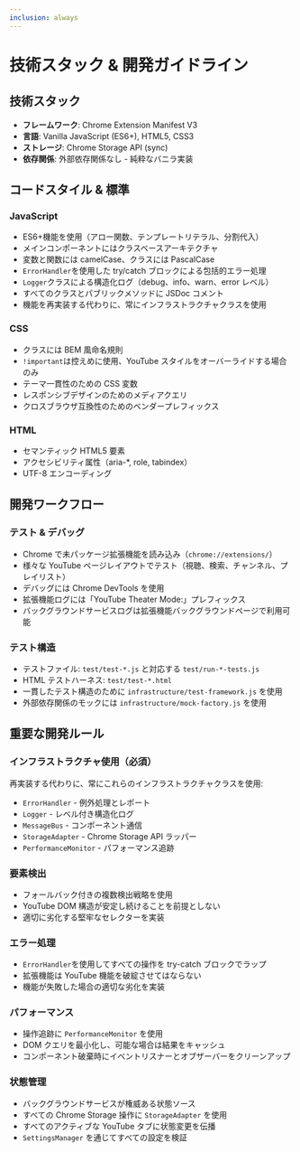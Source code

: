 ```yaml
---
inclusion: always
---
```


# 技術スタック & 開発ガイドライン

## 技術スタック

- **フレームワーク**: Chrome Extension Manifest V3
- **言語**: Vanilla JavaScript (ES6+), HTML5, CSS3
- **ストレージ**: Chrome Storage API (sync)
- **依存関係**: 外部依存関係なし - 純粋なバニラ実装

## コードスタイル & 標準

### JavaScript

- ES6+機能を使用（アロー関数、テンプレートリテラル、分割代入）
- メインコンポーネントにはクラスベースアーキテクチャ
- 変数と関数には camelCase、クラスには PascalCase
- `ErrorHandler`を使用した try/catch ブロックによる包括的エラー処理
- `Logger`クラスによる構造化ログ（debug、info、warn、error レベル）
- すべてのクラスとパブリックメソッドに JSDoc コメント
- 機能を再実装する代わりに、常にインフラストラクチャクラスを使用

### CSS

- クラスには BEM 風命名規則
- `!important`は控えめに使用、YouTube スタイルをオーバーライドする場合のみ
- テーマ一貫性のための CSS 変数
- レスポンシブデザインのためのメディアクエリ
- クロスブラウザ互換性のためのベンダープレフィックス

### HTML

- セマンティック HTML5 要素
- アクセシビリティ属性（aria-\*, role, tabindex）
- UTF-8 エンコーディング

## 開発ワークフロー

### テスト & デバッグ

- Chrome で未パッケージ拡張機能を読み込み（`chrome://extensions/`）
- 様々な YouTube ページレイアウトでテスト（視聴、検索、チャンネル、プレイリスト）
- デバッグには Chrome DevTools を使用
- 拡張機能ログには「YouTube Theater Mode:」プレフィックス
- バックグラウンドサービスログは拡張機能バックグラウンドページで利用可能

### テスト構造

- テストファイル: `test/test-*.js` と対応する `test/run-*-tests.js`
- HTML テストハーネス: `test/test-*.html`
- 一貫したテスト構造のために `infrastructure/test-framework.js` を使用
- 外部依存関係のモックには `infrastructure/mock-factory.js` を使用

## 重要な開発ルール

### インフラストラクチャ使用（必須）

再実装する代わりに、常にこれらのインフラストラクチャクラスを使用:

- `ErrorHandler` - 例外処理とレポート
- `Logger` - レベル付き構造化ログ
- `MessageBus` - コンポーネント通信
- `StorageAdapter` - Chrome Storage API ラッパー
- `PerformanceMonitor` - パフォーマンス追跡

### 要素検出

- フォールバック付きの複数検出戦略を使用
- YouTube DOM 構造が安定し続けることを前提としない
- 適切に劣化する堅牢なセレクターを実装

### エラー処理

- `ErrorHandler`を使用してすべての操作を try-catch ブロックでラップ
- 拡張機能は YouTube 機能を破綻させてはならない
- 機能が失敗した場合の適切な劣化を実装

### パフォーマンス

- 操作追跡に `PerformanceMonitor` を使用
- DOM クエリを最小化し、可能な場合は結果をキャッシュ
- コンポーネント破棄時にイベントリスナーとオブザーバーをクリーンアップ

### 状態管理

- バックグラウンドサービスが権威ある状態ソース
- すべての Chrome Storage 操作に `StorageAdapter` を使用
- すべてのアクティブな YouTube タブに状態変更を伝播
- `SettingsManager` を通じてすべての設定を検証
